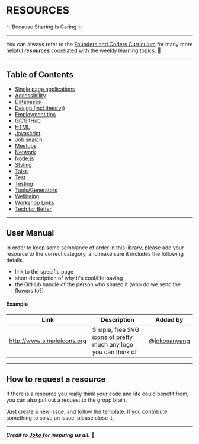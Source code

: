 # RESOURCES

✨ Because Sharing is Caring ✨

--- 

You can always refer to the [Founders and Coders Curriculum](https://learn.foundersandcoders.com/) for many more helpful **_resources_** coorelated with the weekly learning topics. 🤍 

---

## Table of Contents


- [Single page applications](./directory/SPAs.md)
- [Accessibility](./directory/accessibility.md)
- [Databases](./directory/databases.md)
- [Design (incl theory))](./directory/design.md)
- [Employment tips](./directory/employment.md)
- [Git/GitHub](./directory/git.md)
- [HTML](./directory/html.md)
- [Javascript](./directory/javascript.md)
- [Job search](./directory/jobs.md)
- [Meetups](./directory/meetups.md)
- [Network](./directory/network.md)
- [Node.js](./directory/node.md)
- [Styling](./directory/styling.md)
- [Talks](./directory/talks.md)
- [Test](./directory/test.md)
- [Testing](./directory/testing.md)
- [Tools/Generators](./directory/tools.md)
- [Wellbeing](./directory/wellbeing.md)
- [Workshop Links](https://github.com/fac20/resources/blob/main/directory/workshop-links.md)
- [Tech for Better ](https://github.com/fac20/resources/blob/main/directory/tech-for-better)

---


## User Manual

In order to keep some semblance of order in this library, please add your resource to the correct category, and make sure it includes the following details.

- link to the specific page
- short description of why it's cool/life-saving
- the GitHub handle of the person who shared it (who do we send the flowers to?)

#### Example

| Link                       | Description                                                     | Added by     |
| -------------------------- | --------------------------------------------------------------- | ------------ |
| http://www.simpleicons.org | Simple, free SVG icons of pretty much any logo you can think of | @[jokosanyang](https://github.com/jokosanyang) |

--- 

## How to request a resource

If there is a resource you really think your code and life could benefit from, you can also put out a request to the group brain.

Just create a new issue, and follow the template.
If you contribute something to solve an issue, please close it.

--- 

**_Credit to [Joko](https://github.com/jokosanyang) for inspiring us all._** 🧚
